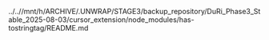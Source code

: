 ../..//mnt/h/ARCHIVE/.UNWRAP/STAGE3/backup_repository/DuRi_Phase3_Stable_2025-08-03/cursor_extension/node_modules/has-tostringtag/README.md